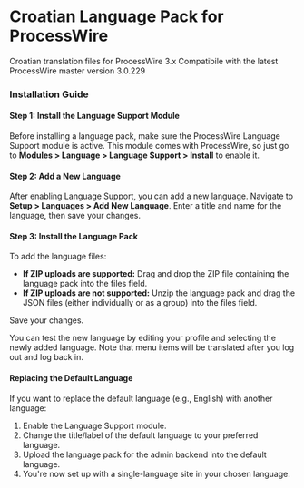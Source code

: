 # Croatian Language Pack for ProcessWire

Croatian translation files for ProcessWire 3.x
Compatibile with the latest ProcessWire master version 3.0.229

### Installation Guide

#### Step 1: Install the Language Support Module

Before installing a language pack, make sure the ProcessWire Language Support module is active. This module comes with ProcessWire, so just go to **Modules > Language > Language Support > Install** to enable it.

#### Step 2: Add a New Language

After enabling Language Support, you can add a new language. Navigate to **Setup > Languages > Add New Language**. Enter a title and name for the language, then save your changes.

#### Step 3: Install the Language Pack

To add the language files:

-   **If ZIP uploads are supported:** Drag and drop the ZIP file containing the language pack into the files field.
-   **If ZIP uploads are not supported:** Unzip the language pack and drag the JSON files (either individually or as a group) into the files field.

Save your changes.

You can test the new language by editing your profile and selecting the newly added language. Note that menu items will be translated after you log out and log back in.

#### Replacing the Default Language

If you want to replace the default language (e.g., English) with another language:

1. Enable the Language Support module.
2. Change the title/label of the default language to your preferred language.
3. Upload the language pack for the admin backend into the default language.
4. You're now set up with a single-language site in your chosen language.
